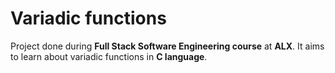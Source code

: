 # Variadic functions
Project done during **Full Stack Software Engineering course** at **ALX**. It aims to learn about variadic functions in **C language**.

